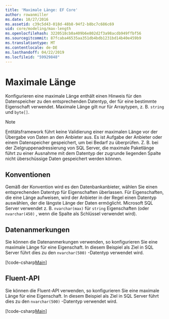 ```yaml
---
title: 'Maximale Länge: EF Core'
author: rowanmiller
ms.date: 10/27/2016
ms.assetid: c39c5d43-018d-48b8-94f2-b8bc7c686c69
uid: core/modeling/max-length
ms.openlocfilehash: 3220518cb0a409b6e802d2f3a98acdb949ffbf56
ms.sourcegitcommit: 87fcaba46535aa351db4bdb1231bd14b40e459b9
ms.translationtype: MT
ms.contentlocale: de-DE
ms.lasthandoff: 04/22/2019
ms.locfileid: "59929848"
---
```

# <a name="maximum-length"></a>Maximale Länge

Konfigurieren eine maximale Länge enthält einen Hinweis für den Datenspeicher zu den entsprechenden Datentyp, der für eine bestimmte Eigenschaft verwendet. Maximale Länge gilt nur für Arraytypen, z. B. `string` und `byte[]`.

> [!NOTE]  
> Entitätsframework führt keine Validierung einer maximalen Länge vor der Übergabe von Daten an den Anbieter aus. Es ist Aufgabe der Anbieter oder einem Datenspeicher gespeichert, um bei Bedarf zu überprüfen. Z. B. bei der Zielgruppenadressierung von SQL Server, die maximale Paketlänge führt zu einer Ausnahme mit dem Datentyp der zugrunde liegenden Spalte nicht überschüssige Daten gespeichert werden können.

## <a name="conventions"></a>Konventionen

Gemäß der Konvention wird es den Datenbankanbieter, wählen Sie einen entsprechenden Datentyp für Eigenschaften überlassen. Für Eigenschaften, die eine Länge aufweisen, wird der Anbieter in der Regel einen Datentyp auswählen, der die längste Länge der Daten ermöglicht. Microsoft SQL Server verwendet z. B. `nvarchar(max)` für `string` Eigenschaften (oder `nvarchar(450)` , wenn die Spalte als Schlüssel verwendet wird).

## <a name="data-annotations"></a>Datenanmerkungen

Sie können die Datenanmerkungen verwenden, so konfigurieren Sie eine maximale Länge für eine Eigenschaft. In diesem Beispiel als Ziel in SQL Server führt dies zu den `nvarchar(500)` -Datentyp verwendet wird.

[!code-csharp[Main](../../../samples/core/Modeling/DataAnnotations/Samples/MaxLength.cs?highlight=14)]

## <a name="fluent-api"></a>Fluent-API

Sie können die Fluent-API verwenden, so konfigurieren Sie eine maximale Länge für eine Eigenschaft. In diesem Beispiel als Ziel in SQL Server führt dies zu den `nvarchar(500)` -Datentyp verwendet wird.

[!code-csharp[Main](../../../samples/core/Modeling/FluentAPI/Samples/MaxLength.cs?highlight=11-13)]
